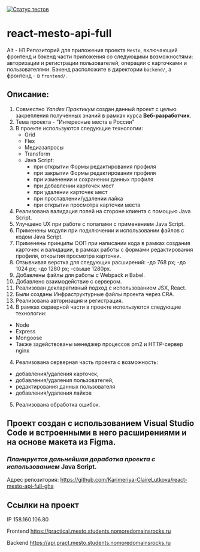 [![Статус тестов](../../actions/workflows/tests.yml/badge.svg)](../../actions/workflows/tests.yml)

# react-mesto-api-full
Alt - H1
Репозиторий для приложения проекта `Mesto`, включающий фронтенд и бэкенд части приложения со следующими возможностями: авторизации и регистрации пользователей, операции с карточками и пользователями. Бэкенд расположите в директории `backend/`, а фронтенд - в `frontend/`. 
## Описание:
1. Совместно *Yandex.Практикум* создан данный проект с целью закрепления полученных знаний в рамках курса **Веб-разработчик**.
2. Тема проекта - "Интересные места в России"
3. В проекте используются следующие технологии:
   - Grid
   - Flex
   - Медиазапросы
   - Transform
   - Java Script:
     * при открытии Формы редактирования профиля
     * при закрытии Формы редактирования профиля
     * при изменении и сохранении данных профиля
     * при добавлении карточек мест
     * при удалении карточек мест
     * при проставлении/удалении лайка
     * при открытии просмотра карточки места
4. Реализована валидация полей на стороне клиента с помощью Java Script.
5. Улучшено UX при работе с попапами с применением Java Script.
6. Применены модули при подключении и использовании файлов с кодом Java Script.
7. Применены принципы ООП при написании кода в рамках создания карточек и валидации, в рамках работы с формами редактирования профиля, открытия просмотра карточки.
8. Отзывчивая верстка для следующих расширений:
    -до 768 px;
    -до 1024 px;
    -до 1280 px;
    -свыше 1280px.
9. Добавлены файлы для работы с Webpack и Babel.
10. Добавлено взаимодействие с сервером.
11. Реализован декларативный подход с использованием JSX, React.
12. Были созданы Инфраструктурные файлы проекта через CRA.
13. Реализована авторизация и регистрация.
14. В рамках серверной части в проекте используются следующие технологии:
  - Node
  - Express
  - Mongoose
  - Также задействованы менеджер процессов pm2 и HTTP-сервер nginx
4. Реализована серверная часть проекта с возможность:
  - добавления/удаления карточек,
  - добавления/удаления пользователей,
  - редактирования данных пользователя
  - добавления/удаления лайков
5. Реализована обработка ошибок.
   
## Проект создан с использованием Visual Studio Code  и встроенными в него расширениями и на основе макета из Figma.
### *Планируется дальнейшая доработка проекта с использованием* **Java Script**.

Адрес репозитория: https://github.com/Karimeriya-ClaireLutkova/react-mesto-api-full-gha

## Ссылки на проект

IP 158.160.106.80

Frontend https://practical.mesto.students.nomoredomainsrocks.ru


Backend https://api.pract.mesto.students.nomoredomainsrocks.ru
